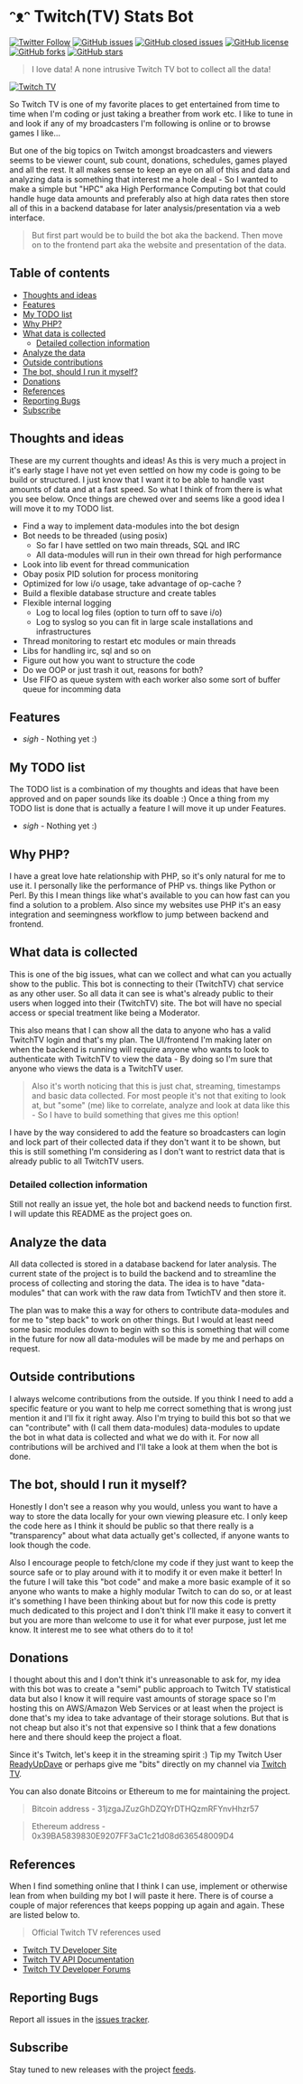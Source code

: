 # ᵔᴥᵔ Twitch(TV) Stats Bot
[![Twitter Follow](https://img.shields.io/twitter/follow/davidbl.svg?style=social&label=Follow)](https://twitter.com/davidbl) [![GitHub issues](https://img.shields.io/github/issues/kawaiipantsu/twitch-stats-bot.svg)](https://github.com/kawaiipantsu/twitch-stats-bot/issues) [![GitHub closed issues](https://img.shields.io/github/issues-closed/kawaiipantsu/twitch-stats-bot.svg)](https://github.com/kawaiipantsu/twitch-stats-bot/issues) [![GitHub license](https://img.shields.io/github/license/kawaiipantsu/twitch-stats-bot.svg)](https://github.com/kawaiipantsu/twitch-stats-bot/blob/master/LICENSE) [![GitHub forks](https://img.shields.io/github/forks/kawaiipantsu/twitch-stats-bot.svg)](https://github.com/kawaiipantsu/twitch-stats-bot/network) [![GitHub stars](https://img.shields.io/github/stars/kawaiipantsu/twitch-stats-bot.svg)](https://github.com/kawaiipantsu/twitch-stats-bot/stargazers)
> I love data! A none intrusive Twitch TV bot to collect all the data!

[![Twitch TV](https://upload.wikimedia.org/wikipedia/commons/thumb/2/26/Twitch_logo.svg/1024px-Twitch_logo.svg.png)](http://www.twitch.tv)

So Twitch TV is one of my favorite places to get entertained from time to time when I'm coding or just taking a breather from work etc. I like to tune in and look if any of my broadcasters I'm following is online or to browse games I like...

But one of the big topics on Twitch amongst broadcasters and viewers seems to be viewer count, sub count, donations, schedules, games played and all the rest. It all makes sense to keep an eye on all of this and data and analyzing  data is something that interest me a hole deal - So I wanted to make a simple but "HPC" aka High Performance Computing bot that could handle huge data amounts and preferably also at high data rates then store all of this in a backend database for later analysis/presentation via a web interface.

> But first part would be to build the bot aka the backend.
> Then move on to the frontend part aka the website and presentation of the data.

## Table of contents

 * [Thoughts and ideas](#)
 * [Features](#)
 * [My TODO list](#)
 * [Why PHP?](#)
 * [What data is collected](#)
   * [Detailed collection information](#)
 * [Analyze the data](#)
 * [Outside contributions](#)
 * [The bot, should I run it myself?](#)
 * [Donations](#)
 * [References](#)
 * [Reporting Bugs](#)
 * [Subscribe](#)

## Thoughts and ideas

These are my current thoughts and ideas! As this is very much a project in it's early stage I have not yet even settled on how my code is going to be build or structured. I just know that I want it to be able to handle vast amounts of data and at a fast speed. So what I think of from there is what you see below. Once things are chewed over and seems like a good idea I will move it to my TODO list. 

* Find a way to implement data-modules into the bot design
 * Bot needs to be threaded (using posix)
   * So far I have settled on two main threads, SQL and IRC
   * All data-modules will run in their own thread for high performance
 * Look into lib event for thread communication
 * Obay posix PID solution for process monitoring
 * Optimized for low i/o usage, take advantage of op-cache ?
 * Build a flexible database structure and create tables
 * Flexible internal logging
   * Log to local log files (option to turn off to save i/o)
   * Log to syslog so you can fit in large scale installations and infrastructures
 * Thread monitoring to restart etc modules or main threads
 * Libs for handling irc, sql and so on
 * Figure out how you want to structure the code
 * Do we OOP or just trash it out, reasons for both?
 * Use FIFO as queue system with each worker also some sort of buffer queue for incomming data

## Features

* *sigh* - Nothing yet :)

## My TODO list

The TODO list is a combination of my thoughts and ideas that have been approved and on paper sounds like its doable :) Once a thing from my TODO list is done that is actually a feature I will move it up under Features.

 * *sigh* - Nothing yet :)

## Why PHP?

I have a great love hate relationship with PHP, so it's only natural for me to use it. I personally like the performance of PHP vs. things like Python or Perl. By this I mean things like what's available to you can how fast can you find a solution to a problem. Also since my websites use PHP it's an easy integration and seemingness workflow to jump between backend and frontend.

## What data is collected

This is one of the big issues, what can we collect and what can you actually show to the public. This bot is connecting to their (TwitchTV) chat service as any other user. So all data it can see is what's already public to their users when logged into their (TwitchTV) site. The bot will have no special access or special treatment like being a Moderator.

This also means that I can show all the data to anyone who has a valid TwitchTV login and that's my plan.
The UI/frontend I'm making later on when the backend is running will require anyone who wants to look to authenticate with TwitchTV to view the data - By doing so I'm sure that anyone who views the data is a TwitchTV user.

> Also it's worth noticing that this is just chat, streaming, timestamps and basic data collected.
> For most people it's not that exiting to look at, but "some" (me) like to correlate, analyze and look at data like this - So I have to build something that gives me this option!

I have by the way considered to add the feature so broadcasters can login and lock part of their collected data if they don't want it to be shown, but this is still something I'm considering as I don't want to restrict data that is already public to all TwitchTV users.

### Detailed collection information

Still not really an issue yet, the hole bot and backend needs to function first.
I will update this README as the project goes on. 

## Analyze the data

All data collected is stored in a database backend for later analysis. The current state of the project is to build the backend and to streamline the process of collecting and storing the data. The idea is to have "data-modules" that can work with the raw data from TwtichTV and then store it.

The plan was to make this a way for others to contribute data-modules and for me to "step back" to work on other things. But I would at least need some basic modules down to begin with so this is something that will come in the future for now all data-modules will be made by me and perhaps on request.

## Outside contributions

I always welcome contributions from the outside. If you think I need to add a specific feature or you want to help me correct something that is wrong just mention it and I'll fix it right away. Also I'm trying to build this bot so that we can "contribute" with (I call them data-modules) data-modules to update the bot in what data is collected and what we do with it. For now all contributions will be archived and I'll take a look at them when the bot is done.

## The bot, should I run it myself?

Honestly I don't see a reason why you would, unless you want to have a way to store the data locally for your own viewing pleasure etc. I only keep the code here as I think it should be public so that there really is a "transparency" about what data actually get's collected, if anyone wants to look though the code.

Also I encourage people to fetch/clone my code if they just want to keep the source safe or to play around with it to modify it or even make it better! In the future I will take this "bot code" and make a more basic example of it so anyone who wants to make a highly modular Twitch to can do so, or at least it's something I have been thinking about but for now this code is pretty much dedicated to this project and I don't think I'll make it easy to convert it but you are more than welcome to use it for what ever purpose, just let me know. It interest me to see what others do to it to!

## Donations

I thought about this and I don't think it's unreasonable to ask for, my idea with this bot was to create a "semi" public approach to Twitch TV statistical data but also I know it will require vast amounts of storage space so I'm hosting this on AWS/Amazon Web Services or at least when the project is done that's my idea to take advantage of their storage solutions. But that is not cheap but also it's not that expensive so I think that a few donations here and there should keep the project a float.

Since it's Twitch, let's keep it in the streaming spirit :)
Tip my Twitch User [ReadyUpDave](http://streamlabs.com/readyupdave) or perhaps give me "bits" directly on my channel via [Twitch TV](https://www.twitch.tv/readyupdave).

You can also donate Bitcoins or Ethereum to me for maintaining the project.

> Bitcoin address - 31jzgaJZuzGhDZQYrDTHQzmRFYnvHhzr57

> Ethereum address - 0x39BA5839830E9207FF3aC1c21d08d636548009D4

## References

When I find something online that I think I can use, implement or otherwise lean from when building my bot I will paste it here. There is of course a couple of major references that keeps popping up again and again. These are listed below to.

> Official Twitch TV references used
 * [Twitch TV Developer Site](https://dev.twitch.tv)
 * [Twitch TV API Documentation](https://dev.twitch.tv/docs/api)
 * [Twitch TV Developer Forums](https://discuss.dev.twitch.tv)

## Reporting Bugs

Report all issues in the [issues tracker](https://github.com/kawaiipantsu/twitch-stats-bot/issues).

## Subscribe

Stay tuned to new releases with the project [feeds](https://github.com/kawaiipantsu/twitch-stats-bot/releases.atom).
